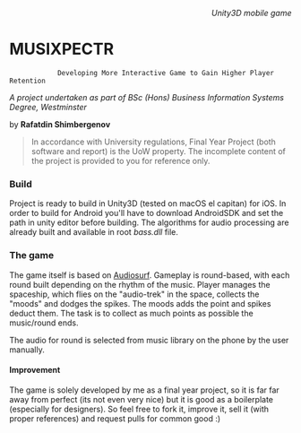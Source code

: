 _<p align='right'>Unity3D mobile game</p>_

# MUSIXPECTR
				Developing More Interactive Game to Gain Higher Player Retention
_A project undertaken as part of BSc (Hons) Business Information Systems Degree, Westminster_


by	**Rafatdin Shimbergenov**

>In accordance with University regulations, Final Year Project (both software and report) is the UoW property. The incomplete content of the project is provided to you for reference only.

### Build
Project is ready to build in Unity3D (tested on macOS el capitan) for iOS. In order to build for Android you'll have to download AndroidSDK and set the path in unity editor before building.
The algorithms for audio processing are already built and available in root *bass.dll* file.

### The game
The game itself is based on [Audiosurf](http://audiosurf2.com/). Gameplay is round-based, with each round built depending on the rhythm of the music. Player manages the spaceship, which flies on the "audio-trek" in the space, collects the "moods" and dodges the spikes. The moods adds the point and spikes deduct them. The task is to collect as much points as possible the music/round ends.

The audio for round is selected from music library on the phone by the user manually.

#### Improvement
The game is solely developed by me as a final year project, so it is far far away from perfect (its not even very nice) but it is good as a boilerplate (especially for designers). So feel free to fork it, improve it, sell it (with proper references) and request pulls for common good :)


